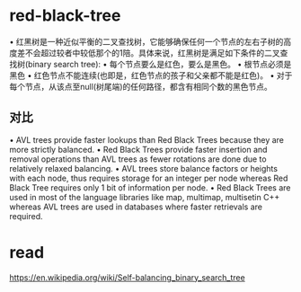 # red-black-tree


• 红黑树是一种近似平衡的二叉查找树，它能够确保任何一个节点的左右子树的高度差不会超过较者中较低那个的1陪。具体来说，红黑树是满足如下条件的二叉查找树(binary search tree):
• 每个节点要么是红色，要么是黑色。
• 根节点必须是黑色
• 红色节点不能连续(也即是，红色节点的孩子和父亲都不能是红色)。
• 对于每个节点，从该点至null(树尾端)的任何路径，都含有相同个数的黑色节点。

## 对比

• AVL trees provide faster lookups than Red Black Trees because they are more strictly balanced.
• Red Black Trees provide faster insertion and removal operations than AVL trees as fewer rotations are done due to relatively relaxed balancing.
• AVL trees store balance factors or heights with each node, thus requires storage for an integer per node whereas Red Black Tree requires only 1 bit of information per node.
• Red Black Trees are used in most of the language libraries like map, multimap, multisetin C++ whereas AVL trees are used in databases where faster retrievals are required.


# read

https://en.wikipedia.org/wiki/Self-balancing_binary_search_tree